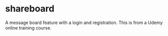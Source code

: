 # shareboard
A message board feature with a login and registration. This is from a Udemy online training course.
